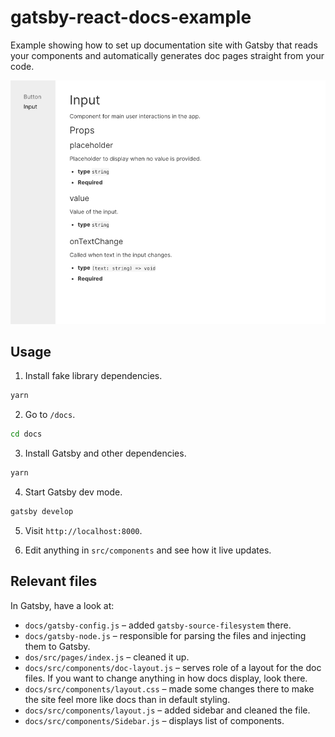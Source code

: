 # gatsby-react-docs-example

Example showing how to set up documentation site with Gatsby that reads your components and automatically generates doc pages straight from your code.

![Screenshot of the generated docs](screenshot.png)

## Usage

1. Install fake library dependencies.

```bash
yarn
```

2. Go to `/docs`.

```bash
cd docs
```

3. Install Gatsby and other dependencies.

```bash
yarn
```

4. Start Gatsby dev mode.

```bash
gatsby develop
```

5. Visit `http://localhost:8000`.

6. Edit anything in `src/components` and see how it live updates.

## Relevant files

In Gatsby, have a look at:

- `docs/gatsby-config.js` – added `gatsby-source-filesystem` there.
- `docs/gatsby-node.js` – responsible for parsing the files and injecting them to Gatsby.
- `dos/src/pages/index.js` – cleaned it up.
- `docs/src/components/doc-layout.js` – serves role of a layout for the doc files. If you want to change anything in how docs display, look there.
- `docs/src/components/layout.css` – made some changes there to make the site feel more like docs than in default styling.
- `docs/src/components/layout.js` – added sidebar and cleaned the file.
- `docs/src/components/Sidebar.js` – displays list of components.
